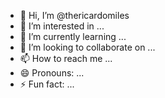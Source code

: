 - 👋 Hi, I’m @thericardomiles
- 👀 I’m interested in ...
- 🌱 I’m currently learning ...
- 💞️ I’m looking to collaborate on ...
- 📫 How to reach me ...
- 😄 Pronouns: ...
- ⚡ Fun fact: ...

<!---
thericardomiles/thericardomiles is a ✨ special ✨ repository because its `README.md` (this file) appears on your GitHub profile.
You can click the Preview link to take a look at your changes.
--->

